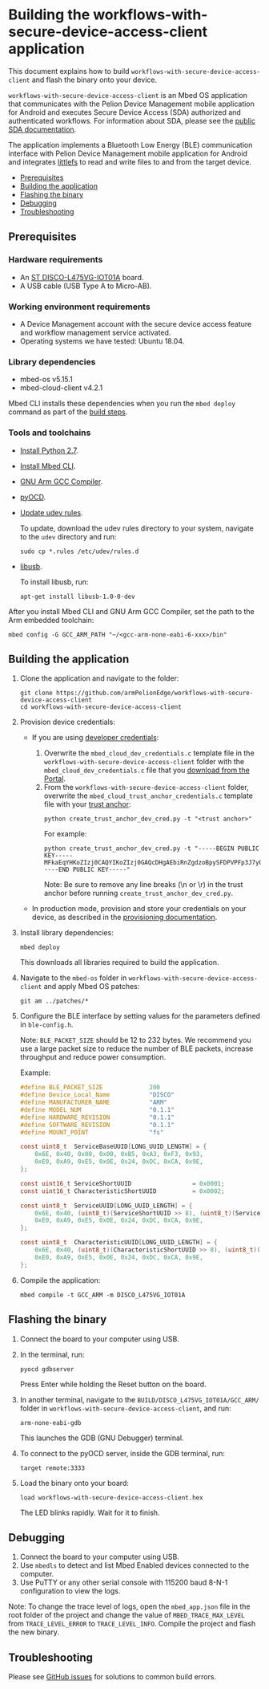 # Building the workflows-with-secure-device-access-client application

This document explains how to build `workflows-with-secure-device-access-client` and flash the binary onto your device.

`workflows-with-secure-device-access-client` is an Mbed OS application that communicates with the Pelion Device Management mobile application for Android and executes Secure Device Access (SDA) authorized and authenticated workflows. For information about SDA, please see the [public SDA documentation](https://www.pelion.com/docs/device-management/current/device-management/secure-device-access.html).

The application implements a Bluetooth Low Energy (BLE) communication interface with Pelion Device Management mobile application for Android and integrates [littlefs](https://github.com/ARMmbed/littlefs) to read and write files to and from the target device.

- [Prerequisites](#prerequisites)
- [Building the application](#building-the-application)
- [Flashing the binary](#flashing-the-binary)
- [Debugging](#debugging)
- [Troubleshooting](#troubleshooting)

## Prerequisites

### Hardware requirements
- An [ST DISCO-L475VG-IOT01A](https://os.mbed.com/platforms/ST-Discovery-L475E-IOT01A/) board.
- A USB cable (USB Type A to Micro-AB).

### Working environment requirements
- A Device Management account with the secure device access feature and workflow management service activated.
- Operating systems we have tested: Ubuntu 18.04.

### Library dependencies
- mbed-os v5.15.1
- mbed-cloud-client v4.2.1

Mbed CLI installs these dependencies when you run the `mbed deploy` command as part of the [build steps](#build-steps).

### Tools and toolchains
- [Install Python 2.7](https://www.python.org/download/releases/2.7/).
- [Install Mbed CLI](https://os.mbed.com/docs/mbed-os/v5.15/quick-start/offline-with-mbed-cli.html).
- [GNU Arm GCC Compiler](https://www.pelion.com/docs/device-management/current/cloud-requirements/tool-requirements.html#notes-for-toolchains).
- [pyOCD](https://pypi.org/project/pyocd/).
- [Update udev rules](https://github.com/mbedmicro/pyOCD/tree/master/udev).
    
    To update, download the udev rules directory to your system, navigate to the `udev` directory and run:
    ```
    sudo cp *.rules /etc/udev/rules.d
    ```
- [libusb](https://libusb.info/).

    To install libusb, run:
    ```
    apt-get install libusb-1.0-0-dev
    ```
After you install Mbed CLI and GNU Arm GCC Compiler, set the path to the Arm embedded toolchain:
```
mbed config -G GCC_ARM_PATH "~/<gcc-arm-none-eabi-6-xxx>/bin"
```

## Building the application

1. Clone the application and navigate to the folder:

    ```
    git clone https://github.com/armPelionEdge/workflows-with-secure-device-access-client
    cd workflows-with-secure-device-access-client
    ```

1. Provision device credentials:

    - If you are using [developer credentials](https://www.pelion.com/docs/device-management/current/sda/obtaining-a-bootstrap-certificate-and-trust-anchor.html#in-developer-mode):
        1. Overwrite the `mbed_cloud_dev_credentials.c` template file in the `workflows-with-secure-device-access-client` folder with the `mbed_cloud_dev_credentials.c` file that you [download from the Portal](https://www.pelion.com/docs/device-management/current/sda/obtaining-a-bootstrap-certificate-and-trust-anchor.html#generate-a-bootstrap-certificate).
        1. From the `workflows-with-secure-device-access-client` folder, overwrite the `mbed_cloud_trust_anchor_credentials.c` template file with your [trust anchor](https://www.pelion.com/docs/device-management/current/sda/obtaining-a-bootstrap-certificate-and-trust-anchor.html#obtain-a-trust-anchor):
            ```
            python create_trust_anchor_dev_cred.py -t "<trust anchor>"
            ```
            For example:
            ```
            python create_trust_anchor_dev_cred.py -t "-----BEGIN PUBLIC KEY-----MFkaEqYHKoZIzj0CAQYIKoZIzj0GAQcDHgAEbiRnZgdzoBpySFDPVPFp3J7yOmrOXJ09O5qVUMOD5knUjX7YbQBF0ueJWPz6tkTGbzORAwDzvRXYUA7vZpB+og==-----END PUBLIC KEY-----"
            ```
            Note: Be sure to remove any line breaks (\n or \r) in the trust anchor before running `create_trust_anchor_dev_cred.py`.

    - In production mode, provision and store your credentials on your device, as described in the [provisioning documentation](https://www.pelion.com/docs/device-management/current/provisioning-process/index.html).

1. Install library dependencies:
    ```
    mbed deploy
    ```
    This downloads all libraries required to build the application.

1. Navigate to the `mbed-os` folder in `workflows-with-secure-device-access-client` and apply Mbed OS patches:
    ```
    git am ../patches/*
    ```

1. Configure the BLE interface by setting values for the parameters defined in `ble-config.h`.

    Note: `BLE_PACKET_SIZE` should be 12 to 232 bytes. We recommend you use a large packet size to reduce the number of BLE packets, increase throughput and reduce power consumption.

    Example:

    ```C
    #define BLE_PACKET_SIZE             200
    #define Device_Local_Name           "DISCO"
    #define MANUFACTURER_NAME           "ARM"
    #define MODEL_NUM                   "0.1.1"
    #define HARDWARE_REVISION           "0.1.1"
    #define SOFTWARE_REVISION           "0.1.1"
    #define MOUNT_POINT                 "fs"

    const uint8_t  ServiceBaseUUID[LONG_UUID_LENGTH] = {
        0x6E, 0x40, 0x00, 0x00, 0xB5, 0xA3, 0xF3, 0x93,
        0xE0, 0xA9, 0xE5, 0x0E, 0x24, 0xDC, 0xCA, 0x9E,
    };

    const uint16_t ServiceShortUUID                 = 0x0001;
    const uint16_t CharacteristicShortUUID          = 0x0002;

    const uint8_t  ServiceUUID[LONG_UUID_LENGTH] = {
        0x6E, 0x40, (uint8_t)(ServiceShortUUID >> 8), (uint8_t)(ServiceShortUUID & 0xFF), 0xB5, 0xA3, 0xF3, 0x93,
        0xE0, 0xA9, 0xE5, 0x0E, 0x24, 0xDC, 0xCA, 0x9E,
    };

    const uint8_t  CharacteristicUUID[LONG_UUID_LENGTH] = {
        0x6E, 0x40, (uint8_t)(CharacteristicShortUUID >> 8), (uint8_t)(CharacteristicShortUUID & 0xFF), 0xB5, 0xA3, 0xF3, 0x93,
        0xE0, 0xA9, 0xE5, 0x0E, 0x24, 0xDC, 0xCA, 0x9E,
    };
    ```

1. Compile the application:
    ```
    mbed compile -t GCC_ARM -m DISCO_L475VG_IOT01A
    ```

## Flashing the binary

1. Connect the board to your computer using USB.
1. In the terminal, run:
    ```
    pyocd gdbserver
    ```
    Press Enter while holding the Reset button on the board.

1. In another terminal, navigate to the `BUILD/DISCO_L475VG_IOT01A/GCC_ARM/` folder in `workflows-with-secure-device-access-client`, and run:
    ```
    arm-none-eabi-gdb
    ```
    This launches the GDB (GNU Debugger) terminal.

1. To connect to the pyOCD server, inside the GDB terminal, run:
    ```
    target remote:3333
    ```

1. Load the binary onto your board:
    ```
    load workflows-with-secure-device-access-client.hex
    ```
    The LED blinks rapidly. Wait for it to finish.

## Debugging

1. Connect the board to your computer using USB.
1. Use `mbedls` to detect and list Mbed Enabled devices connected to the computer.
1. Use PuTTY or any other serial console with 115200 baud 8-N-1 configuration to view the logs.

Note: To change the trace level of logs, open the `mbed_app.json` file in the root folder of the project and change the value of `MBED_TRACE_MAX_LEVEL` from `TRACE_LEVEL_ERROR` to `TRACE_LEVEL_INFO`. Compile the project and flash the new binary.

## Troubleshooting

Please see [GitHub issues](https://github.com/armPelionEdge/workflows-with-secure-device-access-client/issues) for solutions to common build errors.
